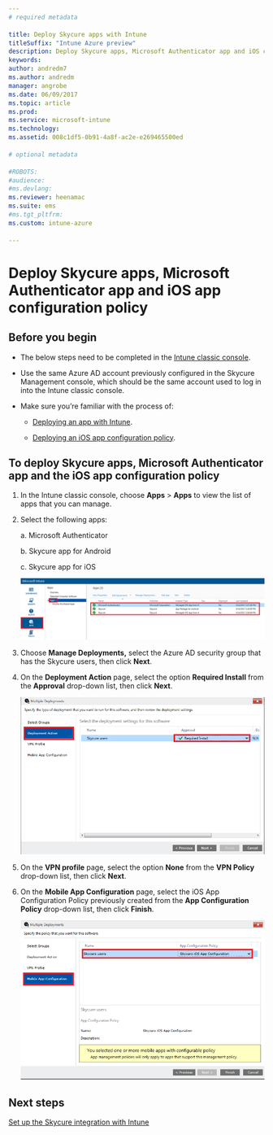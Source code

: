 ```yaml
---
# required metadata

title: Deploy Skycure apps with Intune
titleSuffix: "Intune Azure preview"
description: Deploy Skycure apps, Microsoft Authenticator app and iOS configuration policy with Intune.
keywords:
author: andredm7
ms.author: andredm
manager: angrobe
ms.date: 06/09/2017
ms.topic: article
ms.prod:
ms.service: microsoft-intune
ms.technology:
ms.assetid: 008c1df5-0b91-4a8f-ac2e-e269465500ed

# optional metadata

#ROBOTS:
#audience:
#ms.devlang:
ms.reviewer: heenamac
ms.suite: ems
#ms.tgt_pltfrm:
ms.custom: intune-azure

---
```


# Deploy Skycure apps, Microsoft Authenticator app and iOS app configuration policy

## Before you begin

-   The below steps need to be completed in the [Intune classic console](https://manage.microsoft.com/).

-   Use the same Azure AD account previously configured in the Skycure Management console, which should be the same account used to log in into the Intune classic console.

-   Make sure you’re familiar with the process of:

    -   [Deploying an app with Intune](https://docs.microsoft.com/intune/deploy-use/deploy-apps-in-microsoft-intune).

    -   [Deploying an iOS app configuration policy](https://docs.microsoft.com/intune/deploy-use/configure-ios-apps-with-mobile-app-configuration-policies-in-microsoft-intune).

## To deploy Skycure apps, Microsoft Authenticator app and the iOS app configuration policy

1.  In the Intune classic console, choose **Apps** &gt; **Apps** to view the list of apps that you can manage.

2.  Select the following apps:

    a.  Microsoft Authenticator

    b.  Skycure app for Android

    c.  Skycure app for iOS

       ![Intune classic console all apps to deploy](./media/skycure-deploy-app-1.png)

3.  Choose **Manage Deployments,** select the Azure AD security group that has the Skycure users, then click **Next**.

4.  On the **Deployment Action** page, select the option **Required Install** from the **Approval** drop-down list, then click **Next**.

    ![Intune classic console Deployment Action](./media/skycure-deploy-app-2.png)

5.  On the **VPN profile** page, select the option **None** from the **VPN Policy** drop-down list, then click **Next**.

6.  On the **Mobile App Configuration** page, select the iOS App Configuration Policy previously created from the **App Configuration Policy** drop-down list, then click **Finish**.

    ![Intune classic console Mobile app configuration](./media/skycure-deploy-app-3.png)

## Next steps

[Set up the Skycure integration with Intune](skycure-mtd-connector-integration.md)

